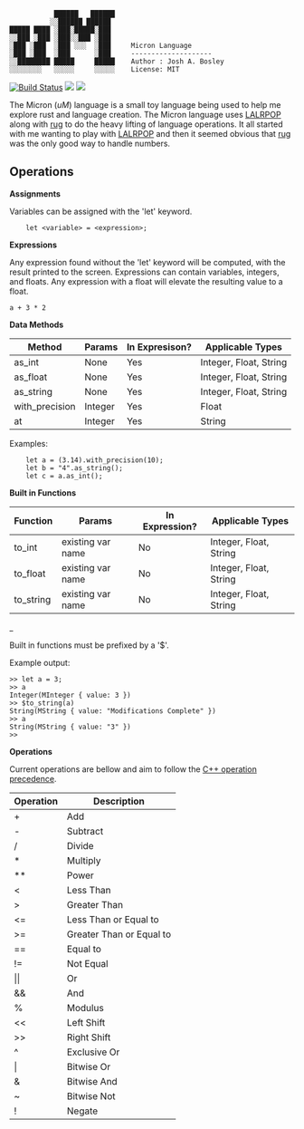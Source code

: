 ```
           ██████   ██████   
          ░░██████ ██████    
█████ ████ ░███░█████░███    
░░███ ░███ ░███░░███ ░███    
░███ ░███  ░███ ░░░  ░███     Micron Language  
░███ ░███  ░███      ░███     --------------------  
░░████████ █████     █████    Author : Josh A. Bosley
░░░░░░░░   ░░░░░     ░░░░░    License: MIT          
```
[![Build Status](https://travis-ci.com/bosley/Micron.svg?branch=main)](https://travis-ci.com/bosley/Micron) 
![](https://img.shields.io/badge/Micron-Built%20with%20Rust-red)
![](https://img.shields.io/badge/Status-WIP-yellow)


The Micron (*uM*) language is a small toy language being used to help me explore rust and language creation. The Micron language uses [LALRPOP](https://github.com/lalrpop/lalrpop) along with [rug](https://gitlab.com/tspiteri/rug) to do the heavy lifting of language operations. It all started with me wanting to play with [LALRPOP](https://github.com/lalrpop/lalrpop) and then it seemed obvious that [rug](https://gitlab.com/tspiteri/rug) was the only good way to handle numbers. 

## Operations 

**Assignments**

Variables can be assigned with the 'let' keyword. 

```
    let <variable> = <expression>;
```

**Expressions**

Any expression found without the 'let' keyword will be computed, with the result printed to the screen. Expressions can contain variables, integers, and floats. Any expression with a float will elevate the resulting value to a float. 

```
a + 3 * 2
```

**Data Methods**

|   Method         |  Params     |  In Expresison? |    Applicable Types
|---               |---          |---              |---
|   as_int         |   None      |       Yes       |    Integer, Float, String
|   as_float       |   None      |       Yes       |    Integer, Float, String
|   as_string      |   None      |       Yes       |    Integer, Float, String
|   with_precision |   Integer   |       Yes       |    Float
|   at             |   Integer   |       Yes       |    String

Examples:
```
    let a = (3.14).with_precision(10);
    let b = "4".as_string();
    let c = a.as_int();
```

**Built in Functions**

|  Function  |  Params           |  In Expression? |   Applicable Types
|--          |--                 |--               |--
|  to_int    | existing var name |       No        |    Integer, Float, String
|  to_float  | existing var name |       No        |    Integer, Float, String
|  to_string | existing var name |       No        |    Integer, Float, String

_

Built in functions must be prefixed by a '$'. 

Example output:
```
>> let a = 3;
>> a
Integer(MInteger { value: 3 })
>> $to_string(a)
String(MString { value: "Modifications Complete" })
>> a
String(MString { value: "3" })
>> 

```
**Operations**

Current operations are bellow and aim to follow the [C++ operation precedence](https://en.cppreference.com/w/cpp/language/operator_precedence).

| Operation | Description
|--         |--         
|    +      |    Add
|    -      |    Subtract
|    /      |    Divide
|    *      |    Multiply
|   **      |    Power
|   <       |    Less Than
|   >       |    Greater Than
|   <=      |    Less Than or Equal to
|   >=      |    Greater Than or Equal to
|   ==      |    Equal to
|   !=      |    Not Equal
|  \|\|     |    Or
|  &&       |    And
|   %       |    Modulus
|   <<      |    Left Shift
|   >>      |    Right Shift
|   ^       |    Exclusive Or
|   \|      |    Bitwise Or
|   &       |    Bitwise And
|   ~       |    Bitwise Not
|   !       |    Negate